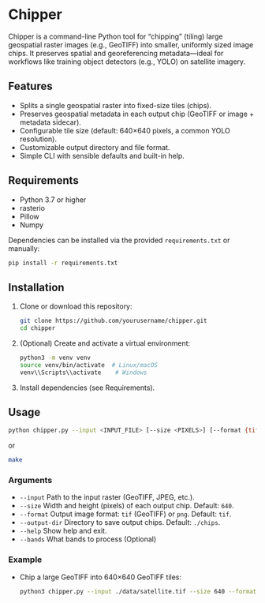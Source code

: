 # Chipper

Chipper is a command-line Python tool for “chipping” (tiling) large geospatial raster images (e.g., GeoTIFF) into smaller, uniformly sized image chips. It preserves spatial and georeferencing metadata—ideal for workflows like training object detectors (e.g., YOLO) on satellite imagery.

## Features

- Splits a single geospatial raster into fixed-size tiles (chips).
- Preserves geospatial metadata in each output chip (GeoTIFF or image + metadata sidecar).
- Configurable tile size (default: 640×640 pixels, a common YOLO resolution).
- Customizable output directory and file format.
- Simple CLI with sensible defaults and built-in help.

## Requirements

- Python 3.7 or higher
- rasterio
- Pillow
- Numpy

Dependencies can be installed via the provided `requirements.txt` or manually:

```bash
pip install -r requirements.txt
```

## Installation

1. Clone or download this repository:

   ```bash
   git clone https://github.com/yourusername/chipper.git
   cd chipper
   ```

2. (Optional) Create and activate a virtual environment:

   ```bash
   python3 -m venv venv
   source venv/bin/activate  # Linux/macOS
   venv\\Scripts\\activate    # Windows
   ```

3. Install dependencies (see Requirements).

## Usage

```bash
python chipper.py --input <INPUT_FILE> [--size <PIXELS>] [--format {tif,png}] [--output-dir <DIR>]
```

or

```bash
make
```

### Arguments

- `--input`       Path to the input raster (GeoTIFF, JPEG, etc.).
- `--size`        Width and height (pixels) of each output chip. Default: `640`.
- `--format`      Output image format: `tif` (GeoTIFF) or `png`. Default: `tif`.
- `--output-dir`  Directory to save output chips. Default: `./chips`.
- `--help`        Show help and exit.
- `--bands`        What bands to process (Optional)

### Example

- Chip a large GeoTIFF into 640×640 GeoTIFF tiles:

  ```bash
  python3 chipper.py --input ./data/satellite.tif --size 640 --format png --output-dir output/png_chips
  ```
